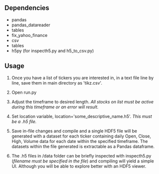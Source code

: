 ## Dependencies

* pandas
* pandas_datareader
* tables
* fix_yahoo_finance
* csv
* tables
* h5py (for inspecth5.py and h5_to_csv.py)


## Usage

1. Once you have a list of tickers you are interested in, in a text file line by line, save them in main directory as 'tikz.csv'.

2. Open run.py

3. Adjust the timeframe to desired length. *All stocks on list must be active during this timeframe or an error will result.*

4. Set location variable, location='some_descriptive_name.h5'. *This must be a .h5 file.*

5. Save in-file changes and compile and a single HDF5 file will be generated with a dataset for each ticker containing daily Open, Close, High, Volume data for each date within the specified timeframe. The datasets within the file generated is extractable as a Pandas dataframe.

6. The .h5 files in /data folder can be briefly inspected with inspecth5.py (*filename must be specified in the file*) and compiling will yield a simple UI. Although you will be able to explore better with an HDF5 viewer.

